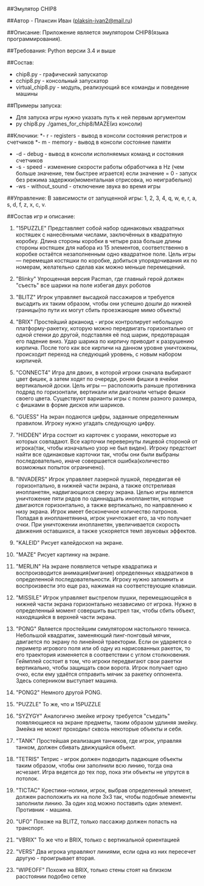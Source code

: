 ﻿##Эмулятор CHIP8

##Автор - Плаксин Иван (plaksin-ivan2@mail.ru)

##Описание: Приложение является эмулятором CHIP8(языка программирования).

##Требования: Python версии 3.4 и выше

##Состав:
* chip8.py - графический запускатор
* cchip8.py - консольный запускатор
* virtual_chip8.py - модуль, реализующий все команды и поведение машины

##Примеры запуска:
* Для запуска игры нужно указать путь к ней первым аргументом
* py chip8.py ./games_for_chip8/MAZE(из консоли)

##Ключики:
*- r - registers - вывод в консоли состояния регистров и счетчиков
*- m - memory - вывод в консоли состояние памяти
* -d - debug - вывод в консоли исполняемых команд и состояния счетчиков
* -s - speed - изменение скорости работы обработчика в Hz (чем больше значение, тем быстрее играется)
	если значение = 0 - запуск без режима задержки(моментальная отрисовка, но неиграбельно)
* -ws - without_sound - отключение звука во время игры

##Управление:
В зависимости от запущенной игры:
1, 2, 3, 4, q, w, e, r, a, s, d, f, z, x, c, v.

##Состав игр и описание:
1) "15PUZZLE"
Представляет собой набор одинаковых квадратных костяшек с нанесёнными числами, заключённых в квадратную коробку. Длина стороны коробки в четыре раза больше длины стороны костяшек для набора из 15 элементов, соответственно в коробке остаётся незаполненным одно квадратное поле. Цель игры — перемещая костяшки по коробке, добиться упорядочивания их по номерам, желательно сделав как можно меньше перемещений.

2) "Blinky"
Упрощенная версия Pacman, где главный герой должен "съесть" все шарики на поле избегая двух роботов 
3) "BLITZ"
Игрок управляет высадкой пассажиров и требуется высадить их таким образом, чтобы они успешно дошли до нижней границы(по пути их могут сбить проезжающие мимо объекты)
4) "BRIX"
Простейший арканоид - игрок контролирует небольшую платформу-ракетку, которую можно передвигать горизонтально от одной стенки до другой, подставляя её под шарик, предотвращая его падение вниз. Удар шарика по кирпичу приводит к разрушению кирпича. После того как все кирпичи на данном уровне уничтожены, происходит переход на следующий уровень, с новым набором кирпичей.
5) "CONNECT4"
Игра для двоих, в которой игроки сначала выбирают цвет фишек, а затем ходят по очереди, роняя фишки в ячейки вертикальной доски. Цель игры — расположить раньше противника подряд по горизонтали, вертикали или диагонали четыре фишки своего цвета. Существуют варианты игры с полем разного размера, с фишками в форме дисков или шариков.
6) "GUESS"
На экран подаются цифры, заданные определенным правилом. Игроку нужно угадать следующую цифру.
7) "HIDDEN"
Игра состоит из карточек с узорами, некоторые из которых совпадают. Все карточки перевернуты лицевой стороной от игрока(так, чтобы изначально узор не был виден). Игроку предстоит найти все одинаковые карточки так, чтобы они были выбраны последовательно, иначе совершается ошибка(количество возможных попыток ограничено).
8) "INVADERS"
Игрок управляет лазерной пушкой, передвигая её горизонтально, в нижней части экрана, а также отстреливая инопланетян, надвигающихся сверху экрана. Целью игры является уничтожение пяти рядов по одиннадцать инопланетян, которые двигаются горизонтально, а также вертикально, по направлению к низу экрана. Игрок имеет бесконечное количество патронов. Попадая в инопланетянина, игрок уничтожает его, за что получает очки. При уничтожении инопланетян, увеличивается скорость движения оставшихся, а также ускоряется темп звуковых эффектов.
9) "KALEID"
Рисует калейдоскоп на экране.
10) "MAZE"
Рисует картинку на экране.
11) "MERLIN"
На экране появляется четыре квадратика и воспроизводится анимация(мигание) определенных квадратиков в определенной последовательности. Игроку нужно запомнить и воспроизвести это еще раз, нажимая на соответствующие клавиши.
12) "MISSILE"
Игрок управляет выстрелом пушки, перемещающейся в нижней части экрана горизонтально независимо от игрока. Нужно в определенный момент совершить выстрел так, чтобы сбить объект, находящийся в верхней части экрана.
13) "PONG"
Является простейшим симулятором настольного тенниса. Небольшой квадратик, заменяющий пинг-понговый мячик, двигается по экрану по линейной траектории. Если он ударяется о периметр игрового поля или об одну из нарисованных ракеток, то его траектория изменяется в соответствии с углом столкновения.
Геймплей состоит в том, что игроки передвигают свои ракетки вертикально, чтобы защищать свои ворота. Игрок получает одно очко, если ему удаётся отправить мячик за ракетку оппонента.
Здесь соперником выступает машина.
14) "PONG2"
Немного другой PONG.
15) "PUZZLE"
То же, что и 15PUZZLE
16) "SYZYGY"
Аналогично змейке игроку требуется "съедать" появляющиеся на экране предметы, таким образом удлиняя змейку. Змейка не может проходиьт сквозь некоторые объекты и себя.
17) "TANK"
Простейшая реализация танчиков, где игрок, управляя танком, должен сбивать движущийся объект.
18) "TETRIS"
Тетрис - игрок должен подводить падающие объекты таким образом, чтобы они заполнили всю линию, тогда она исчезает. Игра ведется до тех пор, пока эти объекты не упрутся в потолок.
19) "TICTAC"
Крестики-нолики, игрок, выбрав определенный элемент, должен расположить их на поле 3х3 так, чтобы подобные элементы заполнили линию. За один ход можно поставить один элемент. Противник - машина.
20) "UFO"
Похоже на BLITZ, только пассажир должен попасть на транспорт.
21) "VBRIX"
То же что и BRIX, только с вертикальной ориентацией
22) "VERS"
Два игрока управляют линиями, если одна из них пересечет другую - проигрывает вторая.
23) "WIPEOFF"
Похоже на BRIX, только стены стоят на близком расстоянии подобно сетке